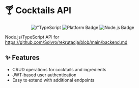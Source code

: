 # 🍸 Cocktails API

<p align="center">
  <img src="https://img.shields.io/badge/TypeScript-100%25-3178c6?style=for-the-badge&logo=typescript" alt=\"TypeScript Badge\">
  <img src="https://img.shields.io/badge/Platform-Cross--Platform-green?style=for-the-badge" alt="Platform Badge">
  <img src="https://img.shields.io/badge/Node.js-Server%20Ready-green?style=for-the-badge&logo=node.js" alt="Node.js Badge">
</p>

Node\.js/TypeScript API for https://github.com/Solvro/rekrutacja/blob/main/backend.md

## ✨ Features
- CRUD operations for cocktails and ingredients  
- JWT-based user authentication  
- Easy to extend with additional endpoints
